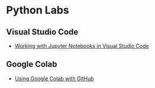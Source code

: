 # Python Labs

## Visual Studio Code
* [Working with Jupyter Notebooks in Visual Studio Code](https://code.visualstudio.com/docs/python/jupyter-support)


## Google Colab
* [Using Google Colab with GitHub](https://colab.research.google.com/github/googlecolab/colabtools/blob/master/notebooks/colab-github-demo.ipynb)

